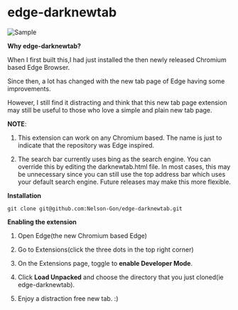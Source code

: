 # edge-darknewtab

![Sample](https://www.github.com/Nelson-Gon/edge-darknewtab/preview.png?rwaw=tru)

**Why edge-darknewtab?**

When I first built this,I had just installed the then newly released Chromium based Edge Browser.

Since then, a lot has changed with the new tab page of Edge having some improvements. 

However, I still find it distracting and think that this new tab page extension may still be useful
to those who love a simple and plain new tab page. 
 
**NOTE**:

1. This extension can work on any Chromium based. The name is just to indicate that the repository was Edge inspired.

2. The search bar currently uses bing as the search engine.
   You can override this by editing the darknewtab.html file. 
   In most cases, this may be unnecessary since you can still use the top address bar which uses your default search engine. 
   Future releases may make this more flexible.


**Installation**

```
git clone git@github.com:Nelson-Gon/edge-darknewtab.git

```
**Enabling the extension**

1. Open Edge(the new Chromium based Edge)

2. Go to Extensions(click the three dots in the top right corner)

3. On the Extensions page, toggle to **enable Developer Mode**.

4. Click **Load Unpacked** and choose the directory that you just cloned(ie edge-darknewtab).

5. Enjoy a distraction free new tab. :)



